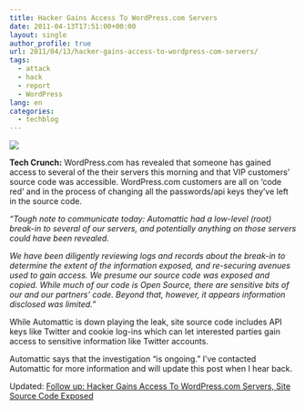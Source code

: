 ```yaml
---
title: Hacker Gains Access To WordPress.com Servers
date: 2011-04-13T17:51:00+00:00
layout: single
author_profile: true
url: 2011/04/13/hacker-gains-access-to-wordpress-com-servers/
tags:
  - attack
  - hack
  - report
  - WordPress
lang: en
categories: 
  - techblog
---
```

[![](http://1.bp.blogspot.com/-M4hHNzGu-nk/TaXbdZIuHBI/AAAAAAAAD1Y/Zu38oSLhxAg/s200/wordpress.png)](http://1.bp.blogspot.com/-M4hHNzGu-nk/TaXbdZIuHBI/AAAAAAAAD1Y/Zu38oSLhxAg/s1600/wordpress.png)

**Tech Crunch:** WordPress.com has revealed that someone has gained access to several of the their servers this morning and that VIP customers’ source code was accessible. WordPress.com customers are all on ‘code red’ and in the process of changing all the passwords/api keys they’ve left in the source code.

_“Tough note to communicate today: Automattic had a low-level (root) break-in to several of our servers, and potentially anything on those servers could have been revealed._  
  
_We have been diligently reviewing logs and records about the break-in to determine the extent of the information exposed, and re-securing avenues used to gain access. We presume our source code was exposed and copied. While much of our code is Open Source, there are sensitive bits of our and our partners’ code. Beyond that, however, it appears information disclosed was limited.”_

While Automattic is down playing the leak, site source code includes API keys like Twitter and cookie log-ins which can let interested parties gain access to sensitive information like Twitter accounts.

Automattic says that the investigation “is ongoing.” I’ve contacted Automattic for more information and will update this post when I hear back.

Updated: [Follow up: Hacker Gains Access To WordPress.com Servers, Site Source Code Exposed](http://boelectronic.blogspot.com/2011/04/follow-up-hacker-gains-access-to.html)